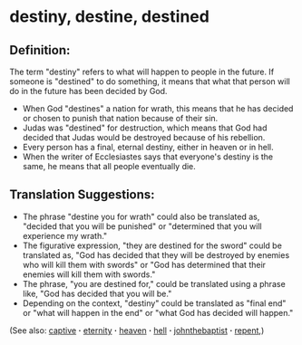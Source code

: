 # destiny, destine, destined #

## Definition: ##

The term "destiny" refers to what will happen to people in the future. If someone is "destined" to do something, it means that what that person will do in the future has been decided by God.

* When God "destines" a nation for wrath, this means that he has decided or chosen to punish that nation because of their sin.
* Judas was "destined" for destruction, which means that God had decided that Judas would be destroyed because of his rebellion.
* Every person has a final, eternal destiny, either in heaven or in hell.
* When the writer of Ecclesiastes says that everyone's destiny is the same, he means that all people eventually die.

## Translation Suggestions: ##

* The phrase "destine you for wrath" could also be translated as, "decided that you will be punished" or "determined that you will experience my wrath."
* The figurative expression, "they are destined for the sword" could be translated as, "God has decided that they will be destroyed by enemies who will kill them with swords" or "God has determined that their enemies will kill them with swords."
* The phrase, "you are destined for," could be translated using a phrase like, "God has decided that you will be."
* Depending on the context, "destiny" could be translated as "final end" or "what will happen in the end" or "what God has decided will happen."

(See also: [captive](../other/captive.md) **·** [eternity](../kt/eternity.md) **·** [heaven](../kt/heaven.md) **·** [hell](../kt/hell.md) **·** [johnthebaptist](../other/johnthebaptist.md) **·** [repent](../kt/repent.md),)

